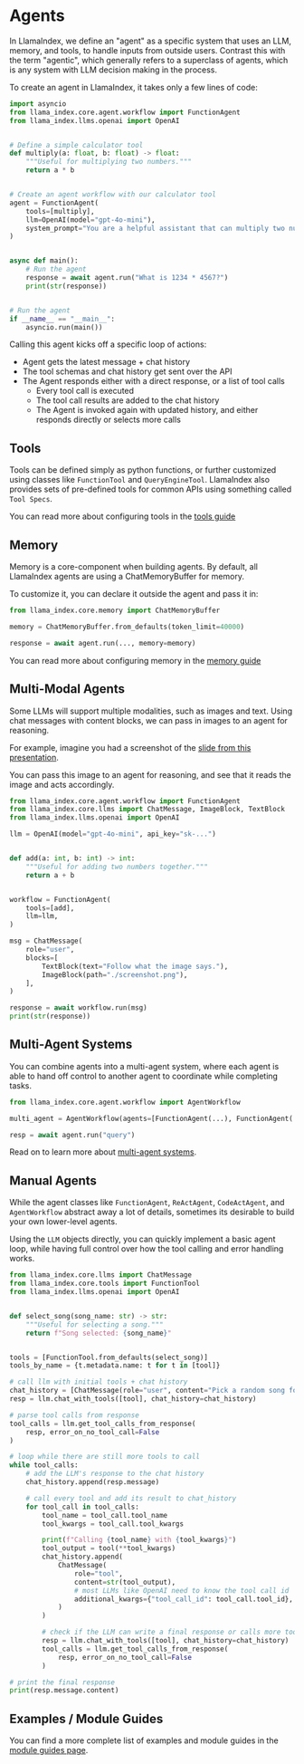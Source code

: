 # Agents

In LlamaIndex, we define an "agent" as a specific system that uses an LLM, memory, and tools, to handle inputs from outside users. Contrast this with the term "agentic", which generally refers to a superclass of agents, which is any system with LLM decision making in the process.

To create an agent in LlamaIndex, it takes only a few lines of code:

```python
import asyncio
from llama_index.core.agent.workflow import FunctionAgent
from llama_index.llms.openai import OpenAI


# Define a simple calculator tool
def multiply(a: float, b: float) -> float:
    """Useful for multiplying two numbers."""
    return a * b


# Create an agent workflow with our calculator tool
agent = FunctionAgent(
    tools=[multiply],
    llm=OpenAI(model="gpt-4o-mini"),
    system_prompt="You are a helpful assistant that can multiply two numbers.",
)


async def main():
    # Run the agent
    response = await agent.run("What is 1234 * 4567?")
    print(str(response))


# Run the agent
if __name__ == "__main__":
    asyncio.run(main())
```

Calling this agent kicks off a specific loop of actions:

- Agent gets the latest message + chat history
- The tool schemas and chat history get sent over the API
- The Agent responds either with a direct response, or a list of tool calls
    - Every tool call is executed
    - The tool call results are added to the chat history
    - The Agent is invoked again with updated history, and either responds directly or selects more calls

## Tools

Tools can be defined simply as python functions, or further customized using classes like `FunctionTool` and `QueryEngineTool`. LlamaIndex also provides sets of pre-defined tools for common APIs using something called `Tool Specs`.

You can read more about configuring tools in the [tools guide](./tools.md)

## Memory

Memory is a core-component when building agents. By default, all LlamaIndex agents are using a ChatMemoryBuffer for memory.

To customize it, you can declare it outside the agent and pass it in:

```python
from llama_index.core.memory import ChatMemoryBuffer

memory = ChatMemoryBuffer.from_defaults(token_limit=40000)

response = await agent.run(..., memory=memory)
```

You can read more about configuring memory in the [memory guide](./memory.md)

## Multi-Modal Agents

Some LLMs will support multiple modalities, such as images and text. Using chat messages with content blocks, we can pass in images to an agent for reasoning.

For example, imagine you had a screenshot of the [slide from this presentation](https://docs.google.com/presentation/d/1wy3nuO9ezGS4R99mzP3Q3yvrjAkZ26OGI2NjfqtwAaE/edit?usp=sharing).

You can pass this image to an agent for reasoning, and see that it reads the image and acts accordingly.

```python
from llama_index.core.agent.workflow import FunctionAgent
from llama_index.core.llms import ChatMessage, ImageBlock, TextBlock
from llama_index.llms.openai import OpenAI

llm = OpenAI(model="gpt-4o-mini", api_key="sk-...")


def add(a: int, b: int) -> int:
    """Useful for adding two numbers together."""
    return a + b


workflow = FunctionAgent(
    tools=[add],
    llm=llm,
)

msg = ChatMessage(
    role="user",
    blocks=[
        TextBlock(text="Follow what the image says."),
        ImageBlock(path="./screenshot.png"),
    ],
)

response = await workflow.run(msg)
print(str(response))
```

## Multi-Agent Systems

You can combine agents into a multi-agent system, where each agent is able to hand off control to another agent to coordinate while completing tasks.

```python
from llama_index.core.agent.workflow import AgentWorkflow

multi_agent = AgentWorkflow(agents=[FunctionAgent(...), FunctionAgent(...)])

resp = await agent.run("query")
```

Read on to learn more about [multi-agent systems](../../../understanding/agent/multi_agent.md).

## Manual Agents

While the agent classes like `FunctionAgent`, `ReActAgent`, `CodeActAgent`, and `AgentWorkflow` abstract away a lot of details, sometimes its desirable to build your own lower-level agents.

Using the `LLM` objects directly, you can quickly implement a basic agent loop, while having full control over how the tool calling and error handling works.

```python
from llama_index.core.llms import ChatMessage
from llama_index.core.tools import FunctionTool
from llama_index.llms.openai import OpenAI


def select_song(song_name: str) -> str:
    """Useful for selecting a song."""
    return f"Song selected: {song_name}"


tools = [FunctionTool.from_defaults(select_song)]
tools_by_name = {t.metadata.name: t for t in [tool]}

# call llm with initial tools + chat history
chat_history = [ChatMessage(role="user", content="Pick a random song for me")]
resp = llm.chat_with_tools([tool], chat_history=chat_history)

# parse tool calls from response
tool_calls = llm.get_tool_calls_from_response(
    resp, error_on_no_tool_call=False
)

# loop while there are still more tools to call
while tool_calls:
    # add the LLM's response to the chat history
    chat_history.append(resp.message)

    # call every tool and add its result to chat_history
    for tool_call in tool_calls:
        tool_name = tool_call.tool_name
        tool_kwargs = tool_call.tool_kwargs

        print(f"Calling {tool_name} with {tool_kwargs}")
        tool_output = tool(**tool_kwargs)
        chat_history.append(
            ChatMessage(
                role="tool",
                content=str(tool_output),
                # most LLMs like OpenAI need to know the tool call id
                additional_kwargs={"tool_call_id": tool_call.tool_id},
            )
        )

        # check if the LLM can write a final response or calls more tools
        resp = llm.chat_with_tools([tool], chat_history=chat_history)
        tool_calls = llm.get_tool_calls_from_response(
            resp, error_on_no_tool_call=False
        )

# print the final response
print(resp.message.content)
```

## Examples / Module Guides

You can find a more complete list of examples and module guides in the [module guides page](./modules.md).

